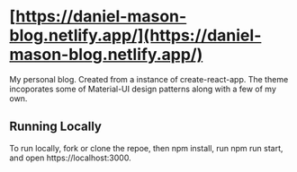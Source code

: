 # [https://daniel-mason-blog.netlify.app/](https://daniel-mason-blog.netlify.app/)

My personal blog. Created from a instance of create-react-app. The theme incoporates some of Material-UI design patterns along with a few of my own.

## Running Locally

To run locally, fork or clone the repoe, then npm install, run npm run start, and open https://localhost:3000.
